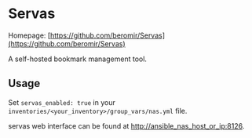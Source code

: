 # Servas

Homepage: [https://github.com/beromir/Servas](https://github.com/beromir/Servas)

A self-hosted bookmark management tool.

## Usage

Set `servas_enabled: true` in your `inventories/<your_inventory>/group_vars/nas.yml` file.

servas web interface can be found at [http://ansible_nas_host_or_ip:8126](http://ansible_nas_host_or_ip:8126).
